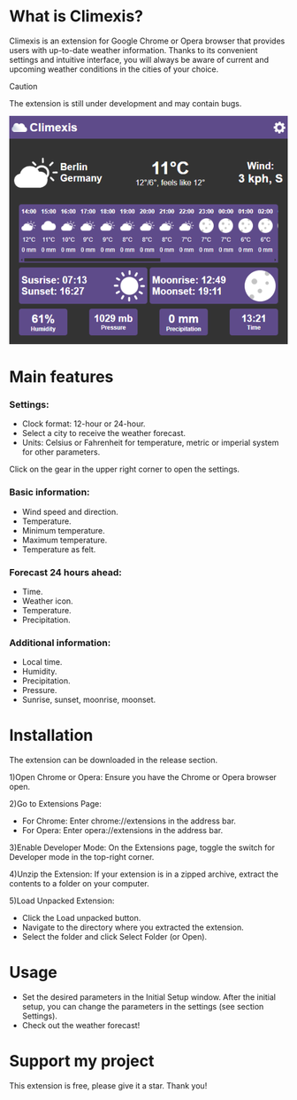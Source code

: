 # What is Climexis?

Climexis is an extension for Google Chrome or Opera browser that provides users with up-to-date weather information. Thanks to its convenient settings and intuitive interface, you will always be aware of current and upcoming weather conditions in the cities of your choice.

> [!CAUTION]
> The extension is still under development and may contain bugs.

![Main](img/Screenshots/Main.png)

# Main features

### Settings:

- Clock format: 12-hour or 24-hour.
- Select a city to receive the weather forecast.
- Units: Celsius or Fahrenheit for temperature, metric or imperial system for other parameters.

Click on the gear in the upper right corner to open the settings.

### Basic information:

- Wind speed and direction.
- Temperature.
- Minimum temperature.
- Maximum temperature.
- Temperature as felt.

### Forecast 24 hours ahead:

- Time.
- Weather icon.
- Temperature.
- Precipitation.

### Additional information:

- Local time.
- Humidity.
- Precipitation.
- Pressure.
- Sunrise, sunset, moonrise, moonset.

# Installation

The extension can be downloaded in the release section.

1)Open Chrome or Opera: Ensure you have the Chrome or Opera browser open.

2)Go to Extensions Page:
- For Chrome: Enter chrome://extensions in the address bar.
- For Opera: Enter opera://extensions in the address bar.

3)Enable Developer Mode: On the Extensions page, toggle the switch for Developer mode in the top-right corner.

4)Unzip the Extension: If your extension is in a zipped archive, extract the contents to a folder on your computer.

5)Load Unpacked Extension:
- Click the Load unpacked button.
- Navigate to the directory where you extracted the extension.
- Select the folder and click Select Folder (or Open).

# Usage
- Set the desired parameters in the Initial Setup window. After the initial setup, you can change the parameters in the settings (see section Settings).
- Check out the weather forecast!

# Support my project

This extension is free, please give it a star. Thank you!